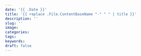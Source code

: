 ```yaml
---
date: '{{ .Date }}'
title: '{{ replace .File.ContentBaseName "-" " " | title }}'
description: ''
slug: ''
image:
categories:
tags:
keywords:
draft: false
---
```

